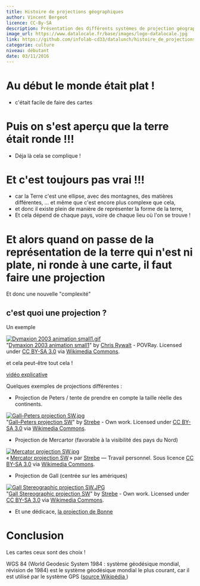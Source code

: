 ```yaml
---
title: Histoire de projections géographiques
author: Vincent Bergeot
licence: CC-By-SA
description: Présentation des différents systèmes de projection géographique.
image_url: https://www.datalocale.fr/base/images/logo-datalocale.jpg
link: https://github.com/infolab-cd33/datalunch/histoire_de_projections.md
categorie: culture
niveau: débutant
date: 03/11/2016
---
```


# Au début le monde était plat !
- c'était facile de faire des cartes <i class="fa fa-smile-o"></i>

# Puis on s'est aperçu que la terre était ronde !!!
- Déja là cela se complique !

# Et c'est toujours pas vrai !!!
- car la Terre c'est une ellipse, avec des montagnes, des matières différentes, ... et même que c'est encore plus complexe que cela,
- et donc il existe plein de manière de représenter la forme de la terre,
- Et cela dépend de chaque pays, voire de chaque lieu où l'on se trouve !

# Et alors quand on passe de la représentation de la terre qui n'est ni plate, ni ronde à une carte, il faut faire une projection

Et donc une nouvelle "complexité"

## c'est quoi une projection ?
Un exemple
<p><a href="https://commons.wikimedia.org/wiki/File:Dymaxion_2003_animation_small1.gif#/media/File:Dymaxion_2003_animation_small1.gif"><img alt="Dymaxion 2003 animation small1.gif" src="https://upload.wikimedia.org/wikipedia/commons/b/bb/Dymaxion_2003_animation_small1.gif"></a><br>"<a href="https://commons.wikimedia.org/wiki/File:Dymaxion_2003_animation_small1.gif#/media/File:Dymaxion_2003_animation_small1.gif">Dymaxion 2003 animation small1</a>" by <a rel="nofollow" class="external text" href="http://www.westnet.com/~crywalt/">Chris Rywalt</a> - POVRay. Licensed under <a title="Creative Commons Attribution-Share Alike 3.0
<p></p>" href="http://creativecommons.org/licenses/by-sa/3.0/">CC BY-SA 3.0</a> via <a href="//commons.wikimedia.org/wiki/">Wikimedia Commons</a>.</p>

et cela peut-être tout cela !

[vidéo explicative](https://www.youtube.com/embed/b1xXTi1nFC)

Quelques exemples de projections différentes :

* Projection de Peters / tente de prendre en compte la taille réelle des continents.
<p><a href="https://upload.wikimedia.org/wikipedia/commons/thumb/3/34/Gall%E2%80%93Peters_projection_SW.jpg/512px-Gall%E2%80%93Peters_projection_SW.jpg"><img alt="Gall–Peters projection SW.jpg" src="https://upload.wikimedia.org/wikipedia/commons/thumb/3/34/Gall%E2%80%93Peters_projection_SW.jpg/512px-Gall%E2%80%93Peters_projection_SW.jpg"></a><br>"<a href="https://upload.wikimedia.org/wikipedia/commons/thumb/3/34/Gall%E2%80%93Peters_projection_SW.jpg/512px-Gall%E2%80%93Peters_projection_SW.jpg">Gall–Peters projection SW</a>" by <a href="//commons.wikimedia.org/wiki/User:Strebe" title="User:Strebe">Strebe</a> - <span class="int-own-work" lang="en">Own work</span>. Licensed under <a title="Creative Commons Attribution-Share Alike 3.0" href="http://creativecommons.org/licenses/by-sa/3.0">CC BY-SA 3.0</a> via <a href="//commons.wikimedia.org/wiki/">Wikimedia Commons</a>.</p>

* Projection de Mercartor (favorable à la visibilité des pays du Nord)
<p><a href="https://upload.wikimedia.org/wikipedia/commons/thumb/f/f4/Mercator_projection_SW.jpg/512px-Mercator_projection_SW.jpg"><img alt="Mercator projection SW.jpg" src="https://upload.wikimedia.org/wikipedia/commons/thumb/f/f4/Mercator_projection_SW.jpg/512px-Mercator_projection_SW.jpg"></a><br>« <a href="https://upload.wikimedia.org/wikipedia/commons/thumb/f/f4/Mercator_projection_SW.jpg/512px-Mercator_projection_SW.jpg">Mercator projection SW</a> » par <a href="http://commons.wikimedia.org/wiki/User:Strebe" title="User:Strebe">Strebe</a> — <span class="int-own-work" lang="fr">Travail personnel</span>. Sous licence <a title="Creative Commons Attribution-Share Alike 3.0" href="http://creativecommons.org/licenses/by-sa/3.0">CC BY-SA 3.0</a> via <a href="https://commons.wikimedia.org/wiki/">Wikimedia Commons</a>.</p>

* Projection de Gall (centrée sur les amériques)
<p><a href="https://commons.wikimedia.org/wiki/File:Gall_Stereographic_projection_SW.JPG"><img alt="Gall Stereographic projection SW.JPG" src="https://upload.wikimedia.org/wikipedia/commons/thumb/5/51/Gall_Stereographic_projection_SW.JPG/512px-Gall_Stereographic_projection_SW.JPG"></a><br>"<a href="https://upload.wikimedia.org/wikipedia/commons/thumb/5/51/Gall_Stereographic_projection_SW.JPG/512px-Gall_Stereographic_projection_SW.JPG">Gall Stereographic projection SW</a>" by <a href="http://commons.wikimedia.org/wiki/User:Strebe" title="User:Strebe">Strebe</a> - <span class="int-own-work" lang="en">Own work</span>. Licensed under <a title="Creative Commons Attribution-Share Alike 3.0" href="http://creativecommons.org/licenses/by-sa/3.0">CC BY-SA 3.0</a> via <a href="//commons.wikimedia.org/wiki/">Wikimedia Commons</a>.</p>

* Et une dédicace, [la projection de Bonne](https://commons.wikimedia.org/wiki/File:Bonne-projection.jpg#/media/File:Bonne-projection.jpg)


# Conclusion
Les cartes ceux sont des choix !

<i class="fa fa-heart"></i>WGS 84 (World Geodesic System 1984 : système géodésique mondial, révision de 1984) est le système géodésique mondial le plus courant, car il est utilisé par le système GPS ([source Wikipédia ](https://fr.wikipedia.org/wiki/WGS_84))<i class="fa fa-heart"></i>
